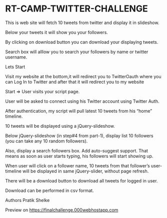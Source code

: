 # RT-CAMP-TWITTER-CHALLENGE

This is web site will fetch 10 tweets from twitter and display it in slideshow.

Below your tweets it will show you your followers. 

By clicking on download button you can download your displaying tweets.

Search box will alllow you to search your followers by name or twitter username.

Lets Start

Visit my website at the bottom,it will redirect you to TwitterOauth where you can Log In to Twitter and after that it will redirect you to my website 

Start => User visits your script page.

User will be asked to connect using his Twitter account using Twitter Auth.

After authentication, my script will pull latest 10 tweets from his “home” timeline.

10 tweets will be displayed using a jQuery-slideshow.

Below jQuery-slideshow (in step#4 from part-1), display list 10 followers (you can take any 10 random followers).

Also, display a search followers box. Add auto-suggest support. That means as soon as user starts typing, his followers will start showing up.

When user will click on a follower name, 10 tweets from that follower’s user-timeline will be displayed in same jQuery-slider, without page refresh.

There will be a download button to download all tweets for logged in user.

Download can be performed in csv format.

Authors
Pratik Shelke

Preview on https://finalchallenge.000webhostapp.com
